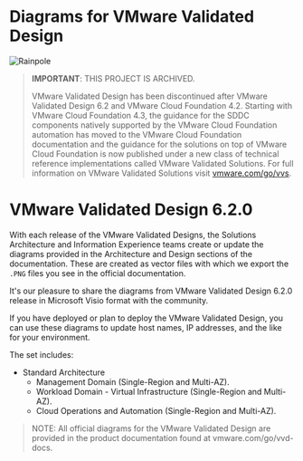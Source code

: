 
# Diagrams for VMware Validated Design

![Rainpole](icon.png)

> **IMPORTANT**: THIS PROJECT IS ARCHIVED.<br/>
>
> VMware Validated Design has been discontinued after VMware Validated Design 6.2 and VMware Cloud Foundation 4.2. Starting with VMware Cloud Foundation 4.3, the guidance for the SDDC components natively supported by the VMware Cloud Foundation automation has moved to the VMware Cloud Foundation documentation and the guidance for the solutions on top of VMware Cloud Foundation is now published under a new class of technical reference implementations called VMware Validated Solutions. For full information on VMware Validated Solutions visit [vmware.com/go/vvs](https://vmware.com/go/vvs).

# VMware Validated Design 6.2.0

With each release of the VMware Validated Designs, the Solutions Architecture and Information Experience teams create or update the diagrams provided in the Architecture and Design sections of the documentation. These are created as vector files with which we export the `.PNG` files you see in the official documentation.

It's our pleasure to share the diagrams from VMware Validated Design 6.2.0 release in Microsoft Visio format with the community. 

If you have deployed or plan to deploy the VMware Validated Design, you can use these diagrams to update host names, IP addresses, and the like for your environment.

The set includes:

* Standard Architecture
    * Management Domain (Single-Region and Multi-AZ).
    * Workload Domain - Virtual Infrastructure (Single-Region and Multi-AZ).
    * Cloud Operations and Automation (Single-Region and Multi-AZ).

>NOTE: All official diagrams for the VMware Validated Design are provided in the product documentation found at vmware.com/go/vvd-docs.

